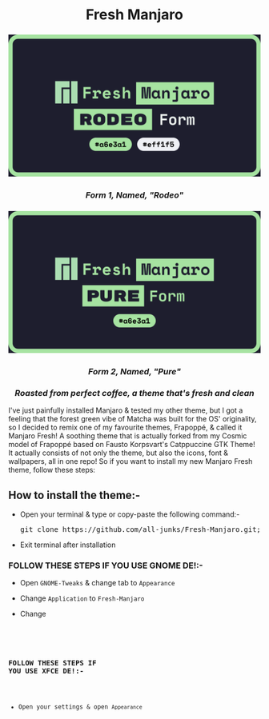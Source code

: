 <h1 align=center>Fresh Manjaro</h1>

<h3 align=center><img width=550 src=https://github.com/all-junks/Fresh-Manjaro/blob/main/Demos/Form-Demos/img1.png></h3>
<h3 align=center><em>Form 1, Named, "Rodeo"</em></h3>
<h3 align=center><img width=550 src=https://github.com/all-junks/Fresh-Manjaro/blob/main/Demos/Form-Demos/img2.png></h3>
<h3 align=center><em>Form 2, Named, "Pure"</em></h3>

<h3 align=center><em> Roasted from perfect coffee, a theme that's fresh and clean </em></h3>

I've just painfully installed Manjaro & tested my other theme, but I got a feeling that the forest green vibe of Matcha was built for the OS' originality, so I decided to remix one of my favourite themes, Frapoppé, & called it Manjaro Fresh! A soothing theme that is actually forked from my Cosmic model of Frapoppé based on Fausto Korpsvart's Catppuccine GTK Theme! It actually consists of not only the theme, but also the icons, font & wallpapers, all in one repo! So if you want to install my new Manjaro Fresh theme, follow these steps:

## How to install the theme:-

- Open your terminal & type or copy-paste the following command:-

  <pre>git clone https://github.com/all-junks/Fresh-Manjaro.git; cd Fresh-Manjaro; sudo chmod 755 install.sh; sudo chmod +x install.sh; ./install.sh</pre>
- Exit terminal after installation

### FOLLOW THESE STEPS IF YOU USE GNOME DE!:-
- Open <code>GNOME-Tweaks</code> & change tab to <code>Appearance</code>

- Change <code>Application</code> to <code>Fresh-Manjaro</code>

- Change <code>
### FOLLOW THESE STEPS IF YOU USE XFCE DE!:-
- Open your settings & open <code>Appearance</code>
